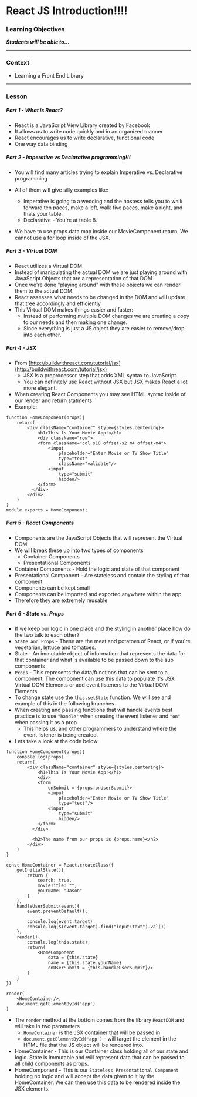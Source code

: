 # React JS Introduction!!!!

### Learning Objectives
***Students will be able to...***

---

### Context

* Learning a Front End Library

---

### Lesson

##### Part 1 - What is React?

* React is a JavaScript View Library created by Facebook
* It allows us to write code quickly and in an organized manner
* React encourages us to write declarative, functional code
* One way data binding

##### Part 2 - Imperative vs Declarative programming!!!

* You will find many articles trying to explain Imperative vs. Declarative programming
* All of them will give silly examples like:
	* Imperative is going to a wedding and the hostess tells you to walk forward ten paces, make a left, walk five paces, make a right, and thats your table. 
	* Declarative - You're at table 8.
	
* We have to use props.data.map inside our MovieComponent return. We cannot use a for loop inside of the JSX. 

##### Part 3 - Virtual DOM

* React utilizes a Virtual DOM. 
* Instead of manipulating the actual DOM we are just playing around with JavaScript Objects that are a representation of that DOM. 
* Once we're done "playing around" with these objects we can render them to the actual DOM. 
* React assesses what needs to be changed in the DOM and will update that tree accordingly and efficiently
* This Virtual DOM makes things easier and faster:
	* Instead of performing multiple DOM changes we are creating a copy to our needs and then making one change. 
	* Since everything is just a JS object they are easier to remove/drop into each other. 

##### Part 4 - JSX

* From [http://buildwithreact.com/tutorial/jsx](http://buildwithreact.com/tutorial/jsx)
	* JSX is a preprocessor step that adds XML syntax to JavaScript. 
	* You can definitely use React without JSX but JSX makes React a lot more elegant.
* When creating React Components you may see HTML syntax inside of our render and return statments.
* Example:

```
function HomeComponent(props){
	return(
		<div className="container" style={styles.centering}>
			<h1>This Is Your Movie App!</h1>
			<div className="row">
		    <form className="col s10 offset-s2 m4 offset-m4">
		    	<input 
		    		placeholder="Enter Movie or TV Show Title" 
		    		type="text"
		    		className="validate"/>
		    	<input 
		    		type="submit"
		    		hidden/>
		    </form>
		  </div>
		</div>
	)
}
module.exports = HomeComponent;
```

##### Part 5 - React Components

* Components are the JavaScript Objects that will represent the Virtual DOM
* We will break these up into two types of components
	* Container Components 
	* Presentational Components
* Container Components - Hold the logic and state of that component
* Presentational Component - Are stateless and contain the styling of that component
* Components can be kept small
* Components can be imported and exported anywhere within the app
* Therefore they are extremely reusable

##### Part 6 - State vs. Props

* If we keep our logic in one place and the styling in another place how do the two talk to each other?
* `State and Props` - These are the meat and potatoes of React, or if you're vegetarian, lettuce and tomatoes. 
* State - An immutable object of information that represents the data for that container and what is available to be passed down to the sub components
* `Props` - This represents the data/functions that can be sent to a component. The component can use this data to populate it's JSX Virtual DOM Elements or add event listeners to the Virtual DOM Elements
* To change state use the `this.setState` function. We will see and example of this in the following branches
* When creating and passing functions that will handle events best practice is to use `"handle"` when creating the event listener and `"on"` when passing it as a prop
	* This helps us, and other programmers to understand where the event listener is being created. 
* Lets take a look at the code below:

```
function HomeComponent(props){
	console.log(props)
	return(
		<div className="container" style={styles.centering}>
			<h1>This Is Your Movie App!</h1>
			<div>
		    <form 
		    	onSubmit = {props.onUserSubmit}>
		    	<input 
		    		placeholder="Enter Movie or TV Show Title" 
		    		type="text"/>
		    	<input 
		    		type="submit"
		    		hidden/>
		    </form>
		  </div>

		  <h2>The name from our props is {props.name}</h2>
		</div>
	)
}

const HomeContainer = React.createClass({
	getInitialState(){
		return {
			search: true,
			movieTitle: "",
			yourName: "Jason"
		}
	},
	handleUserSubmit(event){
		event.preventDefault();

		console.log(event.target)
		console.log($(event.target).find("input:text").val())
	},
	render(){
		console.log(this.state);
		return(
			<HomeComponent 
				data = {this.state}
				name = {this.state.yourName}
				onUserSubmit = {this.handleUserSubmit}/>
		)
	}
})

render(
	<HomeContainer/>,
	document.getElementById('app')
)
```
* The `render` method at the bottom comes from the library `ReactDOM` and will take in two parameters
	* `HomeContainer` is the JSX container that will be passed in
	* `document.getElementById('app')` - will target the element in the HTML file that the JS object will be rendered into. 
* HomeContainer - This is our Container class holding all of our state and logic. State is immutable and will represent data that can be passed to all child components as props.
* HomeComponent - This is our `Stateless Presentational Component` holding no logic and will accept the data given to it by the HomeContainer. We can then use this data to be rendered inside the JSX elements. 